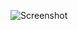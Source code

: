 ![Screenshot](https://raw.githubusercontent.com/Cryakl/Ultimate-RAT-Collection/refs/heads/main/Freak/Freak%20v0.10%20Beta1/Screenshot.png)
